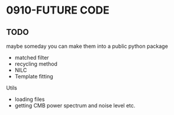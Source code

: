 # 0910-FUTURE CODE

## TODO

maybe someday you can make them into a public python package&#x20;

* matched filter
* recycling method
* NILC
* Template fitting

Utils

* loading files
* getting CMB power spectrum and noise level etc.
